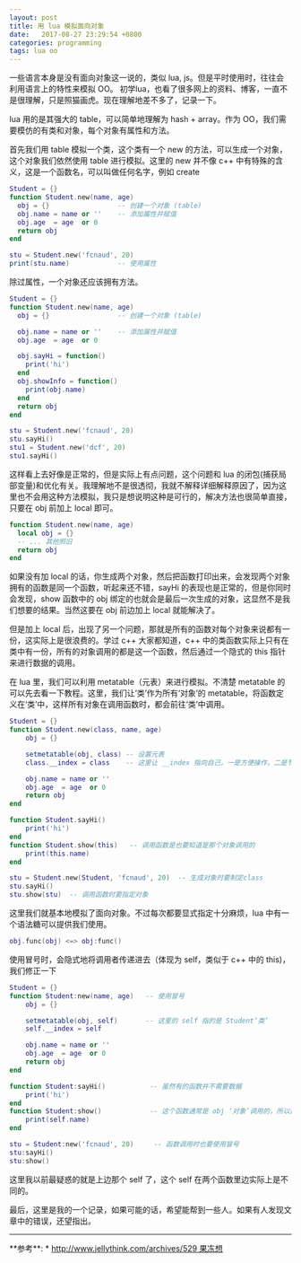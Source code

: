 ```yaml
---
layout: post
title: 用 lua 模拟面向对象 
date:   2017-08-27 23:29:54 +0800
categories: programming
tags: lua oo
---
```


一些语言本身是没有面向对象这一说的，类似 lua, js。但是平时使用时，往往会利用语言上的特性来模拟 OO。 初学lua，也看了很多网上的资料、博客，一直不是很理解，只是照猫画虎。现在理解地差不多了，记录一下。

lua 用的是其强大的 table，可以简单地理解为 hash + array。作为 OO，我们需要模仿的有类和对象，每个对象有属性和方法。

首先我们用 table 模拟一个类，这个类有一个 new 的方法，可以生成一个对象，这个对象我们依然使用 table 进行模拟。这里的 new 并不像 c++ 中有特殊的含义，这是一个函数名，可以叫做任何名字，例如 create
``` lua
Student = {}
function Student.new(name, age) 
  obj = {}                 -- 创建一个对象 (table)
  obj.name = name or ''    -- 添加属性并赋值
  obj.age  = age  or 0
  return obj         
end

stu = Student.new('fcnaud', 20)
print(stu.name)            -- 使用属性
```

除过属性，一个对象还应该拥有方法。
``` lua
Student = {}
function Student.new(name, age) 
  obj = {}                 -- 创建一个对象 (table)

  obj.name = name or ''    -- 添加属性并赋值
  obj.age  = age  or 0

  obj.sayHi = function()
    print('hi')
  end
  obj.showInfo = function()
    print(obj.name)
  end
  return obj         
end

stu = Student.new('fcnaud', 20)
stu.sayHi()
stu1 = Student.new('dcf', 20)
stu1.sayHi()
```

这样看上去好像是正常的，但是实际上有点问题，这个问题和 lua 的闭包(捕获局部变量)和优化有关。我理解地不是很透彻，我就不解释详细解释原因了，因为这里也不会用这种方法模拟，我只是想说明这种是可行的，解决方法也很简单直接，只要在 obj 前加上 local 即可。
``` lua
function Student.new(name, age) 
  local obj = {} 
  -- ... 其他照旧
  return obj
end
```
如果没有加 local 的话，你生成两个对象，然后把函数打印出来，会发现两个对象拥有的函数是同一个函数，听起来还不错，sayHi 的表现也是正常的，但是你同时会发现，show 函数中的 obj 绑定的也就会是最后一次生成的对象，这显然不是我们想要的结果。当然这要在 obj 前边加上 local 就能解决了。

但是加上 local 后，出现了另一个问题，那就是所有的函数对每个对象来说都有一份，这实际上是很浪费的。学过 c++ 大家都知道，c++ 中的类函数实际上只有在类中有一份，所有的对象调用的都是这一个函数，然后通过一个隐式的 this 指针来进行数据的调用。

在 lua 里，我们可以利用 metatable（元表）来进行模拟。不清楚 metatable 的可以先去看一下教程。这里，我们让‘类’作为所有‘对象’的 metatable，将函数定义在‘类’中，这样所有对象在调用函数时，都会前往‘类’中调用。

``` lua
Student = {}
function Student.new(class, name, age)
    obj = {}

    setmetatable(obj, class) -- 设置元表
    class.__index = class    -- 这里让 __index 指向自己，一是方便操作，二是节省空间

    obj.name = name or ''
    obj.age  = age  or 0
    return obj
end

function Student.sayHi()
    print('hi')
end
function Student.show(this)   -- 调用函数是也要知道是那个对象调用的
    print(this.name)
end

stu = Student.new(Student, 'fcnaud', 20)  -- 生成对象时要制定class
stu.sayHi()
stu.show(stu)  -- 调用函数时要指定对象
```

这里我们就基本地模拟了面向对象。不过每次都要显式指定十分麻烦，lua 中有一个语法糖可以提供我们使用。
``` lua
obj.func(obj) <=> obj:func()
```
使用冒号时，会隐式地将调用者传递进去（体现为 self，类似于 c++ 中的 this)，我们修正一下
``` lua
Student = {}
function Student:new(name, age)   -- 使用冒号
    obj = {}

    setmetatable(obj, self)       -- 这里的 self 指的是 Student‘类’
    self.__index = self

    obj.name = name or ''
    obj.age  = age  or 0
    return obj
end

function Student:sayHi()           -- 虽然有的函数并不需要数据
    print('hi')
end
function Student:show()            -- 这个函数通常是 obj ‘对象’调用的，所以这个 self 指的是对象
    print(self.name)
end

stu = Student:new('fcnaud', 20)     -- 函数调用时也要使用冒号
stu:sayHi()
stu:show()
```

这里我以前最疑惑的就是上边那个 self 了，这个 self 在两个函数里边实际上是不同的。


最后，这里是我的一个记录，如果可能的话，希望能帮到一些人。如果有人发现文章中的错误，还望指出。

<hr/>
**参考**:
* <a href="http://www.jellythink.com/archives/529" target="_blank">http://www.jellythink.com/archives/529 果冻想</a>


